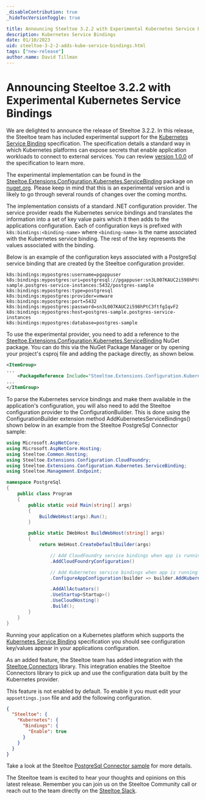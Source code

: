```yaml
---
_disableContribution: true
_hideTocVersionToggle: true

title: Announcing Steeltoe 3.2.2 with Experimental Kubernetes Service Bindings
description: Kubernetes Service Bindings
date: 01/10/2023
uid: steeltoe-3-2-2-adds-kube-service-bindings.html
tags: ["new-release"]
author.name: David Tillman
---
```


# Announcing Steeltoe 3.2.2 with Experimental Kubernetes Service Bindings

We are delighted to announce the release of Steeltoe 3.2.2. In this release, the Steeltoe team has included experimental support for the [Kubernetes Service Binding](https://github.com/servicebinding/spec) specification.
The specification details a standard way in which Kubernetes platforms can expose secrets that enable application workloads to connect to external services.
You can review [version 1.0.0](https://servicebinding.io/spec/core/1.0.0/) of the specification to learn more.

The experimental implementation can be found in the [Steeltoe.Extensions.Configuration.Kubernetes.ServiceBinding](https://www.nuget.org/packages/Steeltoe.Extensions.Configuration.Kubernetes.ServiceBinding) package on [nuget.org](https://www.nuget.org/).
Please keep in mind that this is an experimental version and is likely to go through several rounds of changes over the coming months.

The implementation consists of a standard .NET configuration provider.  The service provider reads the Kubernetes service bindings and translates the information into a set of key value pairs which it then adds to the applications configuration.
Each of configuration keys is prefixed with `k8s:bindings:<binding-name>` where `<binding-name>` is the name associated with the Kubernetes service binding. The rest of the key represents the values associated with the binding.

Below is an example of the configuration keys associated with a PostgreSql service binding that are created by the Steeltoe configuration provider.

```text
k8s:bindings:mypostgres:username=pgappuser
k8s:bindings:mypostgres:uri=postgresql://pgappuser:sn3L007KAUC2i598hPtC3ftfgIqvF2@postgres-sample.postgres-service-instances:5432/postgres-sample
k8s:bindings:mypostgres:type=postgresql
k8s:bindings:mypostgres:provider=vmware
k8s:bindings:mypostgres:port=5432
k8s:bindings:mypostgres:password=sn3L007KAUC2i598hPtC3ftfgIqvF2
k8s:bindings:mypostgres:host=postgres-sample.postgres-service-instances
k8s:bindings:mypostgres:database=postgres-sample
```

To use the experimental provider, you need to add a reference to the [Steeltoe.Extensions.Configuration.Kubernetes.ServiceBinding](https://www.nuget.org/packages/Steeltoe.Extensions.Configuration.Kubernetes.ServiceBinding) NuGet package.
You can do this via the NuGet Package Manager or by opening your project's csproj file and adding the package directly, as shown below.
```xml
<ItemGroup>
...
    <PackageReference Include="Steeltoe.Extensions.Configuration.Kubernetes.ServiceBinding" Version="3.2.2" />
...
</ItemGroup>
```

To parse the Kubernetes service bindings and make them available in the application's configuration, you will also need to add the Steeltoe configuration provider to the ConfigurationBuilder.
This is done using the ConfigurationBuilder extension method AddKubernetesServiceBindings() shown below in an example from the Steeltoe PostgreSql Connector sample:

```csharp
using Microsoft.AspNetCore;
using Microsoft.AspNetCore.Hosting;
using Steeltoe.Common.Hosting;
using Steeltoe.Extensions.Configuration.CloudFoundry;
using Steeltoe.Extensions.Configuration.Kubernetes.ServiceBinding;
using Steeltoe.Management.Endpoint;

namespace PostgreSql
{
    public class Program
    {
        public static void Main(string[] args)
        {
            BuildWebHost(args).Run();
        }

        public static IWebHost BuildWebHost(string[] args)
        {
            return WebHost.CreateDefaultBuilder(args)

                // Add CloudFoundry service bindings when app is running on CloudFoundry
                .AddCloudFoundryConfiguration()

                // Add Kubernetes service bindings when app is running on Kubernetes
                .ConfigureAppConfiguration(builder => builder.AddKubernetesServiceBindings())

                .AddAllActuators()
                .UseStartup<Startup>()
                .UseCloudHosting()
                .Build();
        }
    }
}
```

Running your application on a Kubernetes platform which supports the [Kubernetes Service Binding](https://github.com/servicebinding/spec) specification you should see configuration key/values appear in your applications configuration.

As an added feature, the Steeltoe team has added integration with the [Steeltoe Connectors](https://github.com/SteeltoeOSS/Steeltoe/tree/3.x/src/Connectors) library. This integration enables the Steeltoe Connectors library to pick up and use the configuration data built by the Kubernetes provider.

 This feature is not enabled by default. To enable it you must edit your `appsettings.json` file and add the following configuration.

```json
{
  "Steeltoe": {
    "Kubernetes": {
      "Bindings": {
        "Enable": true
      }
    }
  }
}
```

Take a look at the Steeltoe [PostgreSql Connector sample](https://github.com/SteeltoeOSS/Samples/tree/3.x/Connectors/src/PostgreSql) for more details.

The Steeltoe team is excited to hear your thoughts and opinions on this latest release. Remember you can join us on the Steeltoe Community call or reach out to the team directly on the [Steeltoe Slack](https://steeltoeteam.slack.com//).

